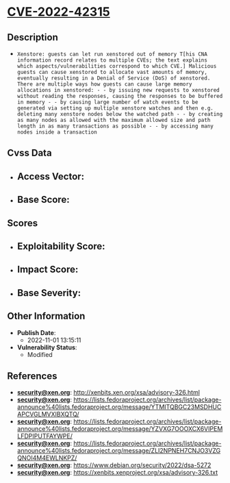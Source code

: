 
# [CVE-2022-42315](https://cve.mitre.org/cgi-bin/cvename.cgi?name=CVE-2022-42315)

## Description

- `Xenstore: guests can let run xenstored out of memory T[his CNA information record relates to multiple CVEs; the text explains which aspects/vulnerabilities correspond to which CVE.] Malicious guests can cause xenstored to allocate vast amounts of memory, eventually resulting in a Denial of Service (DoS) of xenstored. There are multiple ways how guests can cause large memory allocations in xenstored: - - by issuing new requests to xenstored without reading the responses, causing the responses to be buffered in memory - - by causing large number of watch events to be generated via setting up multiple xenstore watches and then e.g. deleting many xenstore nodes below the watched path - - by creating as many nodes as allowed with the maximum allowed size and path length in as many transactions as possible - - by accessing many nodes inside a transaction`

## Cvss Data

- **Access Vector**:
  - 
- **Base Score**:
  - 

## Scores

- **Exploitability Score**:
  - 
- **Impact Score**:
  - 
- **Base Severity**:
  - 

## Other Information

- **Publish Date**:
  - 2022-11-01 13:15:11
- **Vulnerability Status**:
  - Modified

## References

- **security@xen.org**: http://xenbits.xen.org/xsa/advisory-326.html
- **security@xen.org**: https://lists.fedoraproject.org/archives/list/package-announce%40lists.fedoraproject.org/message/YTMITQBGC23MSDHUCAPCVGLMVXIBXQTQ/
- **security@xen.org**: https://lists.fedoraproject.org/archives/list/package-announce%40lists.fedoraproject.org/message/YZVXG7OOOXCX6VIPEMLFDPIPUTFAYWPE/
- **security@xen.org**: https://lists.fedoraproject.org/archives/list/package-announce%40lists.fedoraproject.org/message/ZLI2NPNEH7CNJO3VZGQNOI4M4EWLNKPZ/
- **security@xen.org**: https://www.debian.org/security/2022/dsa-5272
- **security@xen.org**: https://xenbits.xenproject.org/xsa/advisory-326.txt
